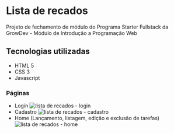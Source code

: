 # Lista de recados
Projeto de fechamento de módulo do Programa Starter Fullstack da GrowDev - Módulo de Introdução a Programação Web

## Tecnologias utilizadas

- HTML 5
- CSS 3
- Javascript

### Páginas

- Login
![lista de recados - login](https://github.com/AssFerj/lista-de-recados/assets/62892419/7f4c2af1-dbca-4171-adee-333d95750c9b)
- Cadastro
![lista de recados - cadastro](https://github.com/AssFerj/lista-de-recados/assets/62892419/9ae87351-b82f-4b80-ad10-28a2e32e1671)
- Home (Lançamento, listagem, edição e exclusão de tarefas)
![lista de recados - home](https://github.com/AssFerj/lista-de-recados/assets/62892419/1ab6407a-70f8-4969-9b18-e97c53cf07e1)
